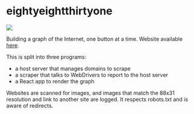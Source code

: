 # eightyeightthirtyone

![](https://namazu.photos/i/gnqd8knk.png)

Building a graph of the Internet, one button at a time. Website available [here](https://eightyeightthirty.one).

This is split into three programs:

- a host server that manages domains to scrape
- a scraper that talks to WebDrivers to report to the host server
- a React app to render the graph

Websites are scanned for images, and images that match the 88x31 resolution and link to another site are logged. It respects robots.txt and is aware of redirects.
